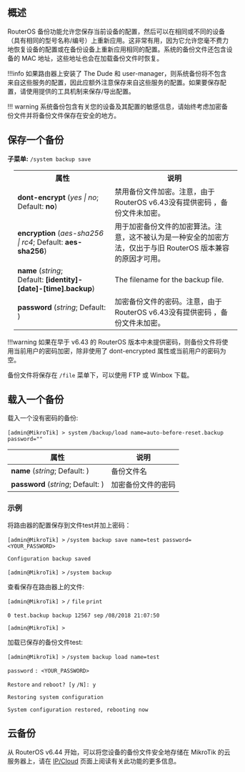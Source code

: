 ## 概述

RouterOS 备份功能允许您保存当前设备的配置，然后可以在相同或不同的设备（具有相同的型号名称/编号）上重新应用。这非常有用，因为它允许您毫不费力地恢复设备的配置或在备份设备上重新应用相同的配置。系统的备份文件还包含设备的 MAC 地址，这些地址也会在加载备份文件时恢复。

!!!info 如果路由器上安装了 The Dude 和 user-manager，则系统备份将不包含来自这些服务的配置，因此应额外注意保存来自这些服务的配置。如果要保存配置，请使用提供的工具机制来保存/导出配置。

!!! warning 系统备份包含有关您的设备及其配置的敏感信息，请始终考虑加密备份文件并将备份文件保存在安全的地方。

## 保存一个备份

**子菜单:** `/system backup save`

<table class="wrapped relative-table confluenceTable" style="margin-left: 14.4318px;width: 99.391%;"><colgroup><col style="width: 43.4818%;"><col style="width: 56.5182%;"></colgroup><tbody><tr><th class="confluenceTh">属性</th><th class="confluenceTh">说明</th></tr><tr><td class="confluenceTd"><strong>dont-encrypt</strong><span>&nbsp;</span>(<em>yes | no</em>; Default:<span>&nbsp;</span><strong>no</strong>)</td><td class="confluenceTd">禁用备份文件加密。注意，由于RouterOS v6.43没有提供密码 ，备份文件未加密。</td></tr><tr><td class="confluenceTd"><strong>encryption</strong><span>&nbsp;</span>(<em>aes-sha256 | rc4</em>; Default:<span>&nbsp;</span><strong>aes-sha256</strong>)</td><td class="confluenceTd">用于加密备份文件的加密算法。注意，这不被认为是一种安全的加密方法，仅出于与旧 RouterOS 版本兼容的原因才可用。</td></tr><tr><td class="confluenceTd"><strong>name</strong><span>&nbsp;</span>(<em>string</em>; Default:<span>&nbsp;</span><strong>[identity]-[date]-[time].backup</strong>)</td><td class="confluenceTd">The filename for the backup file.</td></tr><tr><td class="confluenceTd"><strong>password</strong><span>&nbsp;</span>(<em>string</em>; Default: )</td><td class="confluenceTd">加密备份文件的密码。注意，由于RouterOS v6.43没有提供密码 ，备份文件未加密。</td></tr></tbody></table>

!!!warning 如果在早于 v6.43 的 RouterOS 版本中未提供密码，则备份文件将使用当前用户的密码加密，除非使用了 dont-encrypted 属性或当前用户的密码为空。

备份文件将保存在 `/file` 菜单下，可以使用 FTP 或 Winbox 下载。

## 载入一个备份

载入一个没有密码的备份:

`[admin@MikroTik] > system` `/backup/load name=auto-before-reset.backup password=""`

| 属性                               | 说明               |
| ---------------------------------- | ------------------ |
| **name** (_string_; Default: )     | 备份文件名         |
| **password** (_string_; Default: ) | 加密备份文件的密码 |

### 示例

将路由器的配置保存到文件test并加上密码：

`[admin@MikroTik] >` `/system backup save name=test password=<YOUR_PASSWORD>`

`Configuration backup saved`

`[admin@MikroTik] >` `/system backup`

查看保存在路由器上的文件:

`[admin@MikroTik] >` `/` `file` `print`

`0 test.backup backup 12567 sep` `/08/2018 21:07:50`

`[admin@MikroTik] >`

加载已保存的备份文件test:

`[admin@MikroTik] >` `/system backup load name=test`

`password` `: <YOUR_PASSWORD>`

`Restore` `and` `reboot? [y` `/N]: y`

`Restoring system configuration`

`System configuration restored, rebooting now`

## 云备份

从 RouterOS v6.44 开始，可以将您设备的备份文件安全地存储在 MikroTik 的云服务器上，请在 [IP/Cloud](https://help.mikrotik.com/docs/display/ROS/Cloud) 页面上阅读有关此功能的更多信息。 
